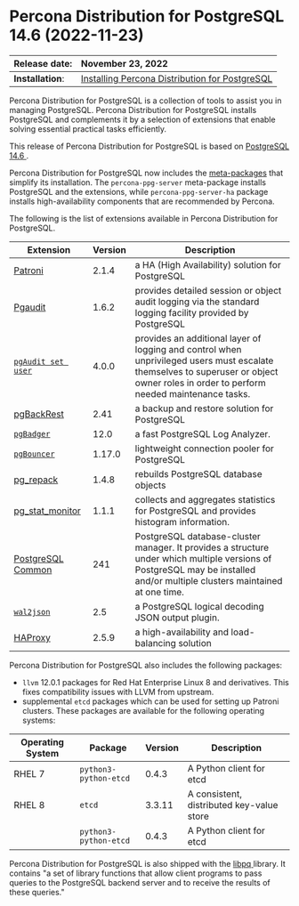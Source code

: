 # Percona Distribution for PostgreSQL 14.6 (2022-11-23)


| Release date:     | November 23, 2022        |
|:------------------|:-----------------------|
| **Installation**: | [Installing Percona Distribution for PostgreSQL](installing.md) |


Percona Distribution for PostgreSQL is a collection of tools to assist you in managing PostgreSQL. Percona Distribution for PostgreSQL
installs PostgreSQL and complements it by a selection of extensions that
enable solving essential practical tasks efficiently.

This release of Percona Distribution for PostgreSQL is based on [PostgreSQL 14.6 ](https://www.postgresql.org/docs/14/release-14-6.html). 

Percona Distribution for PostgreSQL now includes the [meta-packages](installing.md#package-contents) that simplify its installation. The `percona-ppg-server` meta-package installs PostgreSQL and the extensions, while `percona-ppg-server-ha` package installs high-availability components that are recommended by Percona.

The following is the list of extensions available in Percona Distribution for PostgreSQL.

| Extension           | Version        | Description                  |
| ------------------- | -------------- | ---------------------------- |
| [Patroni ](https://patroni.readthedocs.io/en/latest/) | 2.1.4 | a HA (High Availability) solution for PostgreSQL |
| [Pgaudit ](https://www.pgaudit.org/) | 1.6.2 | provides detailed session or object audit logging via the standard logging facility provided by PostgreSQL                |
|[`pgAudit set user` ](https://github.com/pgaudit/set_user)| 4.0.0|  provides an additional layer of logging and control when unprivileged users must escalate themselves to superuser or object owner roles in order to perform needed maintenance tasks.|
| [pgBackRest ](https://pgbackrest.org/)           | 2.41    | a backup and restore solution for PostgreSQL       |
|[`pgBadger` ](https://github.com/darold/pgbadger) | 12.0       | a fast PostgreSQL Log Analyzer.|
|[`pgBouncer` ](https://www.pgbouncer.org/) | 1.17.0 | lightweight connection pooler for PostgreSQL|
| [pg_repack ](https://github.com/reorg/pg_repack) | 1.4.8   | rebuilds PostgreSQL database objects           |
| [pg_stat_monitor ](https://github.com/percona/pg_stat_monitor)| 1.1.1 | collects and aggregates statistics for PostgreSQL and provides histogram information.       |
| [PostgreSQL Common ](https://salsa.debian.org/postgresql/postgresql-common)| 241 | PostgreSQL database-cluster manager. It provides a structure under which multiple versions of PostgreSQL may be installed and/or multiple clusters maintained at one time.|
|[`wal2json` ](https://github.com/eulerto/wal2json) |2.5        | a PostgreSQL logical decoding JSON output plugin.|
|[HAProxy ](https://www.haproxy.org/) | 2.5.9 | a high-availability and load-balancing solution |

Percona Distribution for PostgreSQL also includes the following packages:

* `llvm` 12.0.1 packages for Red Hat Enterprise Linux 8 and derivatives. This fixes compatibility issues with LLVM from upstream.
* supplemental `etcd` packages which can be used for setting up Patroni clusters. These packages are available for the following operating systems:

|  Operating System   | Package              | Version | Description        |
| ------------------- | ---------------------| --------| ------------------ |
| RHEL 7              |`python3-python-etcd` | 0.4.3   | A Python client for etcd     |
| RHEL 8              | `etcd`               | 3.3.11  | A consistent, distributed key-value store|
|                     | `python3-python-etcd`| 0.4.3   | A Python client for etcd     |


                                                      
Percona Distribution for PostgreSQL is also shipped with the [libpq ](https://www.postgresql.org/docs/14/libpq.html) library. It contains "a set of
library functions that allow client programs to pass queries to the PostgreSQL
backend server and to receive the results of these queries." 
